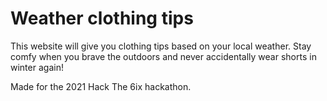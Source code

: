 # Weather clothing tips

This website will give you clothing tips based on your local weather. Stay comfy when you brave the outdoors and never accidentally wear shorts in winter again! 

Made for the 2021 Hack The 6ix hackathon.

